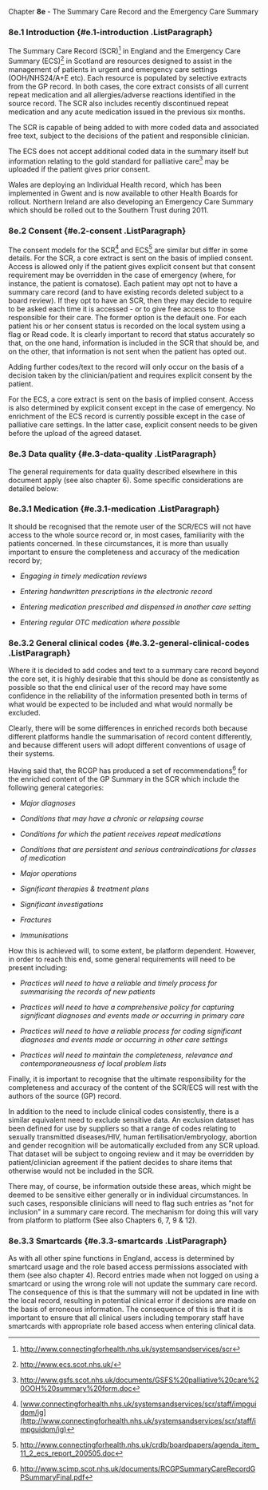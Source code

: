Chapter **8e** - The Summary Care Record and the Emergency Care Summary


### 8e.1 Introduction {#e.1-introduction .ListParagraph}

The Summary Care Record (SCR)[^1] in England and the Emergency Care
Summary (ECS)[^2] in Scotland are resources designed to assist in the
management of patients in urgent and emergency care settings
(OOH/NHS24/A+E etc). Each resource is populated by selective extracts
from the GP record. In both cases, the core extract consists of all
current repeat medication and all allergies/adverse reactions identified
in the source record. The SCR also includes recently discontinued repeat
medication and any acute medication issued in the previous six months.

The SCR is capable of being added to with more coded data and associated
free text, subject to the decisions of the patient and responsible
clinician.

The ECS does not accept additional coded data in the summary itself but
information relating to the gold standard for palliative care[^3] may be
uploaded if the patient gives prior consent.

Wales are deploying an Individual Health record, which has been
implemented in Gwent and is now available to other Health Boards for
rollout. Northern Ireland are also developing an Emergency Care Summary
which should be rolled out to the Southern Trust during 2011.

### 8e.2 Consent {#e.2-consent .ListParagraph}

The consent models for the SCR[^4] and ECS[^5] are similar but differ in
some details. For the SCR, a core extract is sent on the basis of
implied consent. Access is allowed only if the patient gives explicit
consent but that consent requirement may be overridden in the case of
emergency (where, for instance, the patient is comatose). Each patient
may opt not to have a summary care record (and to have existing records
deleted subject to a board review). If they opt to have an SCR, then
they may decide to require to be asked each time it is accessed - or to
give free access to those responsible for their care. The former option
is the default one. For each patient his or her consent status is
recorded on the local system using a flag or Read code. It is clearly
important to record that status accurately so that, on the one hand,
information is included in the SCR that should be, and on the other,
that information is not sent when the patient has opted out.

Adding further codes/text to the record will only occur on the basis of
a decision taken by the clinician/patient and requires explicit consent
by the patient.

For the ECS, a core extract is sent on the basis of implied consent.
Access is also determined by explicit consent except in the case of
emergency. No enrichment of the ECS record is currently possible except
in the case of palliative care settings. In the latter case, explicit
consent needs to be given before the upload of the agreed dataset.

### 8e.3 Data quality {#e.3-data-quality .ListParagraph}

The general requirements for data quality described elsewhere in this
document apply (see also chapter 6). Some specific considerations are
detailed below:

### 8e.3.1 Medication {#e.3.1-medication .ListParagraph}

It should be recognised that the remote user of the SCR/ECS will not
have access to the whole source record or, in most cases, familiarity
with the patients concerned. In these circumstances, it is more than
usually important to ensure the completeness and accuracy of the
medication record by;

-   *Engaging in timely medication reviews*

-   *Entering handwritten prescriptions in the electronic record*

-   *Entering medication prescribed and dispensed in another care
    setting*

-   *Entering regular OTC medication where possible*

### 8e.3.2 General clinical codes {#e.3.2-general-clinical-codes .ListParagraph}

Where it is decided to add codes and text to a summary care record
beyond the core set, it is highly desirable that this should be done as
consistently as possible so that the end clinical user of the record may
have some confidence in the reliability of the information presented
both in terms of what would be expected to be included and what would
normally be excluded.

Clearly, there will be some differences in enriched records both because
different platforms handle the summarisation of record content
differently, and because different users will adopt different
conventions of usage of their systems.

Having said that, the RCGP has produced a set of recommendations[^6] for
the enriched content of the GP Summary in the SCR which include the
following general categories:

-   *Major diagnoses*

-   *Conditions that may have a chronic or relapsing course*

-   *Conditions for which the patient receives repeat medications*

-   *Conditions that are persistent and serious contraindications for
    classes of medication*

-   *Major operations*

-   *Significant therapies & treatment plans*

-   *Significant investigations*

-   *Fractures*

-   *Immunisations*

How this is achieved will, to some extent, be platform dependent.
However, in order to reach this end, some general requirements will need
to be present including:

-   *Practices will need to have a reliable and timely process for
    summarising the records of new patients*

-   *Practices will need to have a comprehensive policy for capturing
    significant diagnoses and events made or occurring in primary care*

-   *Practices will need to have a reliable process for coding
    significant diagnoses and events made or occurring in other care
    settings*

-   *Practices will need to maintain the completeness, relevance and
    contemporaneousness of local problem lists*

Finally, it is important to recognise that the ultimate responsibility
for the completeness and accuracy of the content of the SCR/ECS will
rest with the authors of the source (GP) record.

In addition to the need to include clinical codes consistently, there is
a similar equivalent need to exclude sensitive data. An exclusion
dataset has been defined for use by suppliers so that a range of codes
relating to sexually transmitted diseases/HIV, human
fertilisation/embryology, abortion and gender recognition will be
automatically excluded from any SCR upload. That dataset will be subject
to ongoing review and it may be overridden by patient/clinician
agreement if the patient decides to share items that otherwise would not
be included in the SCR.

There may, of course, be information outside these areas, which might be
deemed to be sensitive either generally or in individual circumstances.
In such cases, responsible clinicians will need to flag such entries as
"not for inclusion" in a summary care record. The mechanism for doing
this will vary from platform to platform (See also Chapters 6, 7, 9 &
12).

### 8e.3.3 Smartcards {#e.3.3-smartcards .ListParagraph}

As with all other spine functions in England, access is determined by
smartcard usage and the role based access permissions associated with
them (see also chapter 4). Record entries made when not logged on using
a smartcard or using the wrong role will not update the summary care
record. The consequence of this is that the summary will not be updated
in line with the local record, resulting in potential clinical error if
decisions are made on the basis of erroneous information. The
consequence of this is that it is important to ensure that all clinical
users including temporary staff have smartcards with appropriate role
based access when entering clinical data.

[^1]: <http://www.connectingforhealth.nhs.uk/systemsandservices/scr>

[^2]: <http://www.ecs.scot.nhs.uk/>

[^3]: <http://www.gsfs.scot.nhs.uk/documents/GSFS%20palliative%20care%20OOH%20summary%20form.doc>

[^4]: [www.connectingforhealth.nhs.uk/systemsandservices/scr/staff/impguidpm/ig](http://www.connectingforhealth.nhs.uk/systemsandservices/scr/staff/impguidpm/ig)

[^5]: <http://www.connectingforhealth.nhs.uk/crdb/boardpapers/agenda_item_11_2_ecs_report_200505.doc>

[^6]: <http://www.scimp.scot.nhs.uk/documents/RCGPSummaryCareRecordGPSummaryFinal.pdf>
